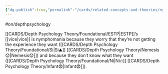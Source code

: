 ```yaml
---
{"dg-publish":true,"permalink":"/cards/related-concepts-and-theories/nymphomania/","noteIcon":"1","created":"2023-05-24T13:12:24.812+02:00","updated":"2023-05-24T13:15:07.599+02:00"}
---
```


#on/depthpsychology 

[[CARDS/Depth Psychology Theory/Foundational/ESTP\|ESTP]]’s [[vice\|vice]] is nymphomania because they worry that they’re not getting the experience they want ([[CARDS/Depth Psychology Theory/Foundational/Si\|Si⛰️]] [[CARDS/Depth Psychology Theory/Nemesis😟\|Nemesis😟]]) and because they don’t know what they want ([[CARDS/Depth Psychology Theory/Foundational/Ni\|Ni🔥]] [[CARDS/Depth Psychology Theory/Infant😨\|Infant😨]]). 